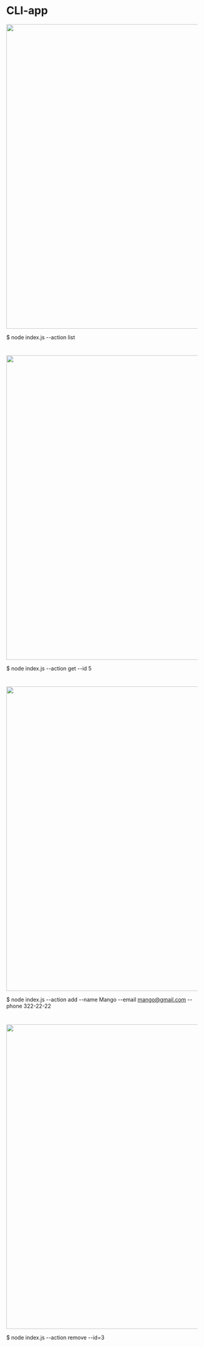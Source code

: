 # CLI-app


<img src="https://user-images.githubusercontent.com/94795745/219970856-05e18fd6-787f-430e-8a9f-9b94cb136d19.jpg" width="800"/>

$ node index.js --action list

#

<img src="https://user-images.githubusercontent.com/94795745/219970950-e2bace74-044b-4c79-b114-b3dcc9dfcac0.jpg" width="800"/>

$ node index.js --action get --id 5

#

<img src="https://user-images.githubusercontent.com/94795745/219971020-cd077d6a-a92e-4137-95ef-3e6447aa8674.jpg" width="800"/>

$ node index.js --action add --name Mango --email mango@gmail.com --phone 322-22-22

#

<img src="https://user-images.githubusercontent.com/94795745/219971082-4c928bb2-853c-4374-929a-88b08f69d627.jpg" width="800"/>

$ node index.js --action remove --id=3

